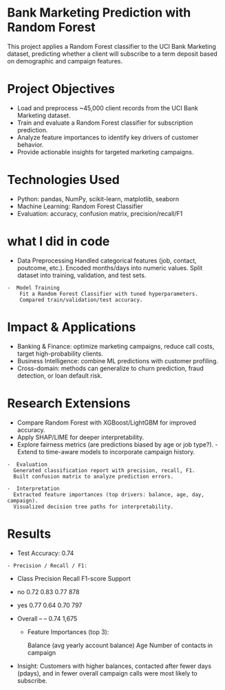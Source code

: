 # Bank Marketing Prediction with Random Forest

   This project applies a Random Forest classifier to the UCI Bank Marketing dataset, predicting whether a client will subscribe to a term deposit based on    demographic and campaign features.

# Project Objectives

  - Load and preprocess ~45,000 client records from the UCI Bank Marketing dataset.
  - Train and evaluate a Random Forest classifier for subscription prediction.
  - Analyze feature importances to identify key drivers of customer behavior.
  - Provide actionable insights for targeted marketing campaigns.
# Technologies Used

  - Python: pandas, NumPy, scikit-learn, matplotlib, seaborn
  - Machine Learning: Random Forest Classifier
  - Evaluation: accuracy, confusion matrix, precision/recall/F1

# what I did in code

   - Data Preprocessing
        Handled categorical features (job, contact, poutcome, etc.).
        Encoded months/days into numeric values.
        Split dataset into training, validation, and test sets.

    -  Model Training
        Fit a Random Forest Classifier with tuned hyperparameters.
        Compared train/validation/test accuracy.

# Impact & Applications

  - Banking & Finance: optimize marketing campaigns, reduce call costs, target high-probability clients.
   - Business Intelligence: combine ML predictions with customer profiling.
   - Cross-domain: methods can generalize to churn prediction, fraud detection, or loan default risk.

  #   Research Extensions 

   - Compare Random Forest with XGBoost/LightGBM for improved accuracy.
   - Apply SHAP/LIME for deeper interpretability.
   - Explore fairness metrics (are predictions biased by age or job type?).
    - Extend to time-aware models to incorporate campaign history.

   
        
      
    -  Evaluation
      Generated classification report with precision, recall, F1.
      Built confusion matrix to analyze prediction errors.
      
    -  Interpretation
      Extracted feature importances (top drivers: balance, age, day, campaign).
      Visualized decision tree paths for interpretability.

  # Results

   - Test Accuracy: 0.74

    - Precision / Recall / F1:
    
- Class	Precision Recall F1-score Support
- no	0.72	0.83	0.77	878
- yes	0.77	0.64	0.70	797
- Overall	–	–	0.74	1,675

    - Feature Importances (top 3):

       Balance (avg yearly account balance)
        Age
       Number of contacts in campaign

- Insight: Customers with higher balances, contacted after fewer days (pdays), and in fewer overall campaign calls were most likely to subscribe.
    
